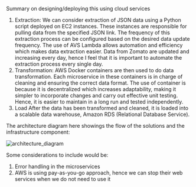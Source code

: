 Summary on designing/deploying this using cloud services 

1. Extraction:
We can consider extraction of JSON data using a Python script deployed on EC2 instances. These instances are responsible for pulling data from the specified JSON link. The frequency of this extraction process can be configured based on the desired data update frequency. The use of AVS Lambda allows automation and efficiency which makes data extraction easier. Data from Zomato are updated and increasing every day, hence I feel that it is important to automate the extraction process every single day. 
2. Transformation:
AWS Docker containers are then used to do data transformation. Each microservice in these containers is in charge of cleaning and ensuring the correct data format. The use of container is because it is decentralized which increases adaptability, making it simpler to incorporate changes and carry out effective unit testing. Hence, it is easier to maintain in a long run and tested independently. 
3. Load
After the data has been transformed and cleaned, it is loaded into a scalable data warehouse, Amazon RDS (Relational Database Service). 

The architecture diagram here showings the flow of the solutions and the infrastructure component: 


![architecture_diagram](https://github.com/xsquaree/Data-Engineer-Internship-Tech-Test--Xiaoxiao/assets/35002684/090cdc37-e953-40dd-a3b7-046b90996780)


 

Some considerations to include would be: 
1.	Error handling in the microservices 
2.	AWS is using pay-as-you-go approach, hence we can stop their web services when we do not need to use it 

